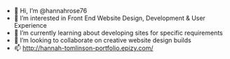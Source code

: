 - 👋 Hi, I’m @hannahrose76
- 👀 I’m interested in Front End Website Design, Development & User Experience 
- 🌱 I’m currently learning about developing sites for specific requirements
- 💞️ I’m looking to collaborate on creative website design builds
- 📫 http://hannah-tomlinson-portfolio.epizy.com/

<!---
hannahrose76/hannahrose76 is a ✨ special ✨ repository because its `README.md` (this file) appears on your GitHub profile.
You can click the Preview link to take a look at your changes.
--->
